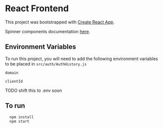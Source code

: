 # React Frontend

This project was bootstrapped with [Create React App](https://github.com/facebook/create-react-app).

Spinner components documentation [here](https://mhnpd.github.io/react-loader-spinner/).

## Environment Variables

To run this project, you will need to add the following environment variables to be placed in `src/auth/AuthHistory.js`

`domain`

`clientId`

TODO shift this to .env soon


## To run

```http
  npm install
  npm start
```



